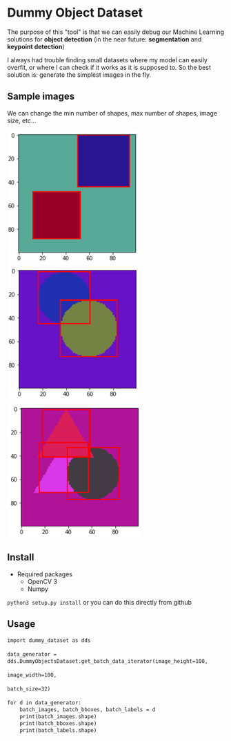 # Dummy Object Dataset

The purpose of this "tool" is that we can easily debug our Machine Learning solutions for **object detection** (in the
near future: **segmentation** and **keypoint detection**)

I always had trouble finding small datasets where my model can easily overfit, or where I can check if it works
as it is supposed to. So the best solution is: generate the simplest images in the fly.

## Sample images

We can change the min number of shapes, max number of shapes, image size, etc...

![](/art/shapes_1.png)
![](/art/shapes_2.png)
![](/art/shapes_3.png)

## Install

- Required packages
    - OpenCV 3
    - Numpy

`python3 setup.py install` or you can do this directly from github


## Usage

```
import dummy_dataset as dds

data_generator = dds.DummyObjectsDataset.get_batch_data_iterator(image_height=100,
                                                                 image_width=100,
                                                                 batch_size=32)

for d in data_generator:
    batch_images, batch_bboxes, batch_labels = d
    print(batch_images.shape)
    print(batch_bboxes.shape)
    print(batch_labels.shape)

```